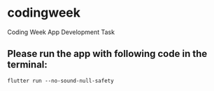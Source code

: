 # codingweek

Coding Week App Development Task

## Please run the app with following code in the terminal:
```flutter run --no-sound-null-safety```

